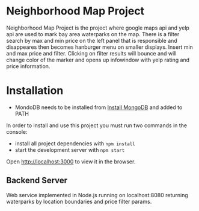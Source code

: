 # Neighborhood Map Project

Neighborhood Map Project is the project where  google maps api and yelp api are used to mark bay area waterparks on the map. There is a filter search by max and min price on the left panel that is responsible and disappeares then becomes hanburger menu on smaller displays. Insert min and max price and filter. Clicking on filter results will bounce and will change color of the marker and opens up infowindow with yelp rating and price information.

# Installation
* MondoDB needs to be installed  from [Install MongoDB](https://docs.mongodb.com/manual/installation/) and added to PATH

In order to install and use this project you must run two commands in the console:
* install all project dependencies with `npm install`
* start the development server with `npm start`

Open [http://localhost:3000](http://localhost:3000) to view it in the browser.


## Backend Server
Web service implemented in Node.js running on localhost:8080 returning waterparks by location boundaries and price filter params. 



